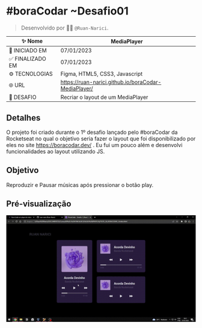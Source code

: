 # #boraCodar ~Desafio01
> Desenvolvido por :man_technologist: ```@Ruan-Narici```.

| :sparkles: Nome | MediaPlayer |
| - | - |
| :checkered_flag: INICIADO EM | 07/01/2023 |
| 	:white_check_mark: FINALIZADO EM | 07/01/2023 |
| 	:gear: TECNOLOGIAS | Figma, HTML5, CSS3, Javascript |
| :globe_with_meridians: URL | https://ruan-narici.github.io/boraCodar-MediaPlayer/ |
| 	:person_fencing: DESAFIO | Recriar o layout de um MediaPlayer |

## Detalhes 
O projeto foi criado durante o 1º desafio lançado pelo #boraCodar da Rocketseat no qual o objetivo seria fazer o layout que foi disponibilizado por eles no site https://boracodar.dev/ . Eu fui um pouco além e desenvolvi funcionalidades ao layout utilizando JS.

## Objetivo
Reproduzir e Pausar músicas após pressionar o botão play.


## Pré-visualização
![GIF do Desafio-01](./assets/img/preview.gif#vitrinedev)

